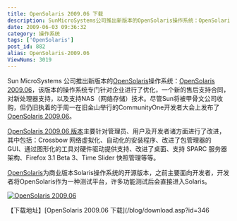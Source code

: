 ```yaml
---
title: OpenSolaris 2009.06 下载
description: SunMicroSystems公司推出新版本的OpenSolaris操作系统：OpenSolaris2009.06，该版本的操作系统专门针对企业进行了优化，一个新的售后支持合同，对新处理器支持，以及支持NAS（网络存储）技术。尽管Sun将被甲骨文公司收购，但仍旧执着的于周一在旧金山举行的CommunityOne开发者大会上发布了OpenSolaris2009.06。
date: 2009-06-03 09:36:32
category: 操作系统
tags: ['OpenSolaris']
post_id: 882
alias: OpenSolaris-2009.06
ViewNums: 3019
---
```


Sun MicroSystems 公司推出新版本的[OpenSolaris](/tags/OpenSolaris)操作系统：[OpenSolaris 2009.06](/blog/opensolaris-200906)，该版本的操作系统专门针对企业进行了优化，一个新的售后支持合同，对新处理器支持，以及支持NAS（网络存储）技术。尽管Sun将被甲骨文公司收购，但仍旧执着的于周一在旧金山举行的CommunityOne开发者大会上发布了[OpenSolaris 2009.06](/blog/opensolaris-200906)。

[OpenSolaris 2009.06 版本](/blog/opensolaris-200906)主要针对管理员、用户及开发者诸方面进行了改进，其中包括：Crossbow 网络虚拟化、自动化的安装程序、改进了包管理器的 GUI、通过图形化的工具对硬件驱动提供支持、改进了桌面、支持 SPARC 服务器架构、Firefox 3.1 Beta 3、Time Slider 快照管理等等。

[OpenSolaris](/tags/OpenSolaris)为商业版本Solaris操作系统的开源版本，之前主要面向开发者，开发者将OpenSolaris作为一种测试平台，许多功能测试后会直接进入Solaris。

[![OpenSolaris 2009.06 ](http://linuxtoy.org/images/2009/06/opensolaris-2009.06-thumb.png)](/blog/opensolaris-200906)

【下载地址】[OpenSolaris 2009.06 下载](/blog/download.asp?id=346

